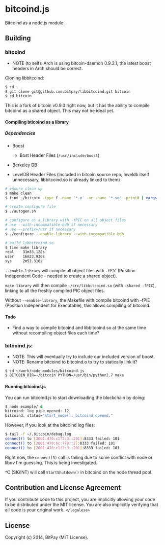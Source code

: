 # bitcoind.js

Bitcoind as a node.js module.

## Building

### bitcoind

- NOTE (to self): Arch is using bitcoin-daemon 0.9.2.1, the latest boost headers
  in Arch should be correct.

Cloning libbitcoind:

``` bash
$ cd ~
$ git clone git@github.com:bitpay/libbitcoind.git bitcoin
$ cd bitcoin
```

This is a fork of bitcoin v0.9.0 right now, but it has the ability to compile
bitcoind as a shared object. This may not be ideal yet.

#### Compiling bticoind as a library

##### Dependencies

  - Boost
    - Bost Header Files (`/usr/include/boost`)

  - Berkeley DB

  - LevelDB Header Files (included in bitcoin source repo, leveldb itself
    unnecessary, libbitcoind.so is already linked to them)

``` bash
# ensure clean up
$ make clean
$ find ~/bitcoin -type f -name '*.o' -or -name '*.so' -print0 | xargs -0 rm -f

# create configure file
$ ./autogen.sh

# configure as a library with -fPIC on all object files
# use --with-incompatible-bdb if necessary
# use --prefix=/usr if necessary
$ ./configure --enable-library --with-incompatible-bdb

# build libbitcoind.so
$ time make library
real    31m33.128s
user    16m23.930s
sys     2m52.310s
```

`--enable-library` will compile all object files with `-fPIC` (Position
Independent Code - needed to create a shared object).

`make library` will then compile `./src/libbitcoind.so` (with `-shared -fPIC`),
linking to all the freshly compiled PIC object files.

Without `--enable-library`, the Makefile with compile bitcoind with -fPIE
(Position Independent for Executable), this allows compiling of bitcoind.

#### Todo

- Find a way to compile bitcoind and libbitcoind.so at the same time without
  recompiling object files each time?

### bitcoind.js:

- NOTE: This will eventually try to include our included version of boost.
- NOTE: Rename bitcoind to bitcoind.o to try to statically link it?

``` bash
$ cd ~/work/node_modules/bitcoind.js
$ BITCOIN_DIR=~/bitcoin PYTHON=/usr/bin/python2.7 make
```

#### Running bitcoind.js

You can run bitcoind.js to start downloading the blockchain by doing:

``` bash
$ node example/ &
bitcoind: log pipe opened: 12
bitcoind: status="start_node(): bitcoind opened."
```

However, if you look at the bitcoind log files:

``` bash
$ tail -f ~/.bitcoin/debug.log
connect() to [2001:470:c1f2:3::201]:8333 failed: 101
connect() to [2001:470:6c:778::2]:8333 failed: 101
connect() to [2001:470:c1f2:3::201]:8333 failed: 101
```

Right now, the `connect(3)` call is failing due to some conflict with node or
libuv I'm guessing. This is being investigated.

^C (SIGINT) will call `StartShutdown()` in bitcoind on the node thread pool.

## Contribution and License Agreement

If you contribute code to this project, you are implicitly allowing your code
to be distributed under the MIT license. You are also implicitly verifying that
all code is your original work. `</legalese>`

## License

Copyright (c) 2014, BitPay (MIT License).
